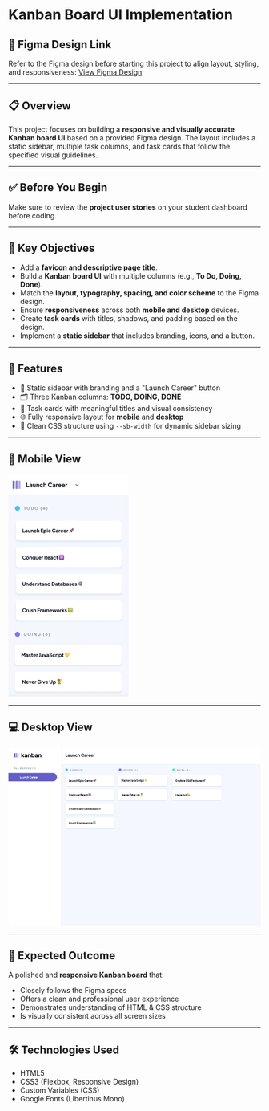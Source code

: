 # Kanban Board UI Implementation

## 🔗 Figma Design Link

Refer to the Figma design before starting this project to align layout, styling, and responsiveness:
[View Figma Design](https://www.figma.com/design/y7bFCUYL5ZHfPeojACBXg2/Challenge-1-%7C-JSL?node-id=0-1&t=yngAIXXKnJfH7Jj3-1)

---

## 📋 Overview

This project focuses on building a **responsive and visually accurate Kanban board UI** based on a provided Figma design. The layout includes a static sidebar, multiple task columns, and task cards that follow the specified visual guidelines.

---

## ✅ Before You Begin

Make sure to review the **project user stories** on your student dashboard before coding.

---

## 🎯 Key Objectives

- Add a **favicon and descriptive page title**.
- Build a **Kanban board UI** with multiple columns (e.g., **To Do, Doing, Done**).
- Match the **layout, typography, spacing, and color scheme** to the Figma design.
- Ensure **responsiveness** across both **mobile and desktop** devices.
- Create **task cards** with titles, shadows, and padding based on the design.
- Implement a **static sidebar** that includes branding, icons, and a button.

---

## 🧩 Features

- 📌 Static sidebar with branding and a "Launch Career" button
- 🗂️ Three Kanban columns: **TODO, DOING, DONE**
- 🎯 Task cards with meaningful titles and visual consistency
- 🌐 Fully responsive layout for **mobile** and **desktop**
- 🎨 Clean CSS structure using `--sb-width` for dynamic sidebar sizing

---

## 📱 Mobile View

![Mobile UI](./explainer-images/JSL01_Mobile.png)

---

## 💻 Desktop View

![Desktop UI](./explainer-images/JSL01-Desktop.png)

---

## 🚀 Expected Outcome

A polished and **responsive Kanban board** that:

- Closely follows the Figma specs
- Offers a clean and professional user experience
- Demonstrates understanding of HTML & CSS structure
- Is visually consistent across all screen sizes

---

## 🛠️ Technologies Used

- HTML5
- CSS3 (Flexbox, Responsive Design)
- Custom Variables (CSS)
- Google Fonts (Libertinus Mono)
